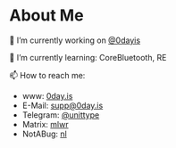 # About Me

🔭 I’m currently working on [@0dayis](https://github.com/0dayis/)

🌱 I’m currently learning: CoreBluetooth, RE

📫 How to reach me:
- www: [0day.is](https://0day.is)
- E-Mail: [supp@0day.is](mailto:supp@0day.is)
- Telegram: [@unittype](https://t.me/unittype)
- Matrix: [mlwr](https://matrix.to/#/@mlwr:matrix.org)
- NotABug: [nl](https://notabug.org/nl)
